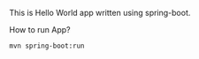 This is Hello World app written using spring-boot.

How to run App?

```bash
mvn spring-boot:run
```


